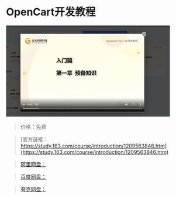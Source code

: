# OpenCart开发教程

![img](../../../assets/study163/free/e8db0c3bcf084e7cb11e60b9fcf7ef03.jpg)

> 价格：免费

> [官方链接：https://study.163.com/course/introduction/1209563846.htm](https://study.163.com/course/introduction/1209563846.htm)

> [阿里网盘：]()

> [百度网盘：]()

> [夸克网盘：]()
